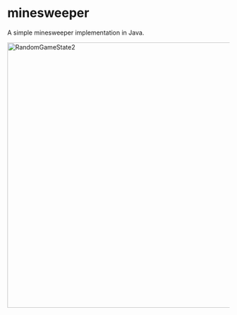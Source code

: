 # minesweeper

A simple minesweeper implementation in Java.

<img width="601" alt="RandomGameState2" src="https://user-images.githubusercontent.com/57266808/116296490-4de19980-a768-11eb-9bf5-25232624fcd9.png">

